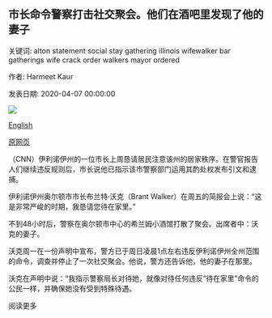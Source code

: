 ## 市长命令警察打击社交聚会。他们在酒吧里发现了他的妻子

关键词: alton statement social stay gathering illinois wifewalker bar gatherings wife crack order walkers mayor ordered

作者: Harmeet Kaur

发表日期: 2020-04-07 00:00:00

![](https://cdn.cnn.com/cnnnext/dam/assets/200407110446-alton-illinois-mayor-super-tease.jpg)

[English](A%20mayor%20ordered%20police%20to%20crack%20down%20on%20social%20gatherings.%20They%20found%20his%20wife%20at%20a%20bar.md)

[原网页](https://edition.cnn.com/2020/04/07/us/illinois-mayor-wife-gathering-police-trnd/index.html)

（CNN）伊利诺伊州的一位市长上周恳请居民注意该州的居家秩序。在警官报告人们继续违反规则后，市长说他已指示该市警察部门运用其酌处权发布引文和逮捕。

伊利诺伊州奥尔顿市市长布兰特·沃克（Brant Walker）在周五的简报会上说：“这是非常严峻的时期，我恳请您待在家里。”

不到48小时后，警察在奥尔顿市中心的希兰姆小酒馆打散了聚会。出席者中：沃克的妻子。

沃克周一在一份声明中宣布，警方已于周日凌晨1点左右违反伊利诺伊州全州范围的命令，调查并停止了一次社交聚会。他说，警方还告诉他，他的妻子在那里。

沃克在声明中说：“我指示警察局长对待她，就像对待任何违反“待在家里”命令的公民一样，并确保她没有受到特殊待遇。

阅读更多